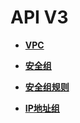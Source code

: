 # API V3<a name="vpc_apiv3_0000"></a>

-   **[VPC](VPC-0.md)**  

-   **[安全组](安全组-2.md)**  

-   **[安全组规则](安全组规则.md)**  

-   **[IP地址组](IP地址组.md)**  


